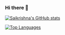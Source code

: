 ### Hi there 👋

<!--
**saikrishnaj97/saikrishnaj97** is a ✨ _special_ ✨ repository because its `README.md` (this file) appears on your GitHub profile.

Here are some ideas to get you started:

- 🔭 I’m currently working on ...
- 🌱 I’m currently learning ...
- 👯 I’m looking to collaborate on ...
- 🤔 I’m looking for help with ...
- 💬 Ask me about ...
- 📫 How to reach me: ...
- 😄 Pronouns: ...
- ⚡ Fun fact: ...
-->



[![Saikrishna's GitHub stats](https://github-readme-stats.vercel.app/api?username=saikrishnaj97)](https://github.com/anuraghazra/github-readme-stats)

[![Top Languages](https://github-readme-stats.vercel.app/api/top-langs/?username=saikrishnaj97&layout=compact)](https://github.com/anuraghazra/github-readme-stats)

